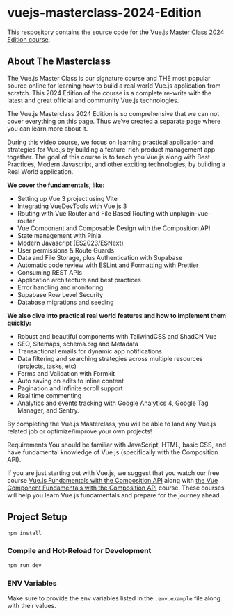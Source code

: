 # vuejs-masterclass-2024-Edition

This respository contains the source code for the Vue.js [Master Class 2024 Edition course](https://vueschool.io/courses/the-vuejs-3-master-class).

## About The Masterclass

The Vue.js Master Class is our signature course and THE most popular source online for learning how to build a real world Vue.js application from scratch. This 2024 Edition of the course is a complete re-write with the latest and great official and community Vue.js technologies.

The Vue.js Masterclass 2024 Edition is so comprehensive that we can not cover everything on this page. Thus we’ve created a separate page where you can learn more about it.

During this video course, we focus on learning practical application and strategies for Vue.js by building a feature-rich product management app together. The goal of this course is to teach you Vue.js along with Best Practices, Modern Javascript, and other exciting technologies, by building a Real World application.

**We cover the fundamentals, like:**

- Setting up Vue 3 project using Vite
- Integrating VueDevTools with Vue js 3
- Routing with Vue Router and File Based Routing with unplugin-vue-router
- Vue Component and Composable Design with the Composition API
- State management with Pinia
- Modern Javascript (ES2023/ESNext)
- User permissions & Route Guards
- Data and File Storage, plus Authentication with Supabase
- Automatic code review with ESLint and Formatting with Prettier
- Consuming REST APIs
- Application architecture and best practices
- Error handling and monitoring
- Supabase Row Level Security
- Database migrations and seeding

**We also dive into practical real world features and how to implement them quickly:**

- Robust and beautiful components with TailwindCSS and ShadCN Vue
- SEO, Sitemaps, schema.org and Metadata
- Transactional emails for dynamic app notifications
- Data filtering and searching strategies across multiple resources (projects, tasks, etc)
- Forms and Validation with Formkit
- Auto saving on edits to inline content
- Pagination and Infinite scroll support
- Real time commenting
- Analytics and events tracking with Google Analytics 4, Google Tag Manager, and Sentry.

By completing the Vue.js Masterclass, you will be able to land any Vue.js related job or optimize/improve your own projects!

Requirements You should be familiar with JavaScript, HTML, basic CSS, and have fundamental knowledge of Vue.js (specifically with the Composition API).

If you are just starting out with Vue.js, we suggest that you watch our free course [Vue.js Fundamentals with the Composition API](https://vueschool.io/courses/vue-js-fundamentals-with-the-composition-api) along with [the Vue Component Fundamentals with the Composition API](https://vueschool.io/courses/vue-component-fundamentals-with-the-composition-api) course. These courses will help you learn Vue.js fundamentals and prepare for the journey ahead.

## Project Setup

```sh
npm install
```

### Compile and Hot-Reload for Development

```sh
npm run dev
```

### ENV Variables

Make sure to provide the env variables listed in the `.env.example` file along with their values.
